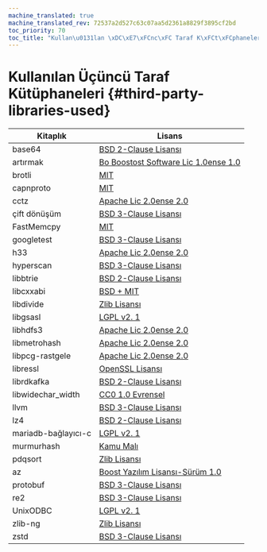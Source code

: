 ```yaml
---
machine_translated: true
machine_translated_rev: 72537a2d527c63c07aa5d2361a8829f3895cf2bd
toc_priority: 70
toc_title: "Kullan\u0131lan \xDC\xE7\xFCnc\xFC Taraf K\xFCt\xFCphaneleri"
---
```


# Kullanılan Üçüncü Taraf Kütüphaneleri {#third-party-libraries-used}

| Kitaplık            | Lisans                                                                                                                                                 |
|---------------------|--------------------------------------------------------------------------------------------------------------------------------------------------------|
| base64              | [BSD 2-Clause Lisansı](https://github.com/aklomp/base64/blob/a27c565d1b6c676beaf297fe503c4518185666f7/LICENSE)                                         |
| artırmak            | [Bo Boostost Software Lic 1.0ense 1.0](https://github.com/ClickHouse-Extras/boost-extra/blob/6883b40449f378019aec792f9983ce3afc7ff16e/LICENSE_1_0.txt) |
| brotli              | [MIT](https://github.com/google/brotli/blob/master/LICENSE)                                                                                            |
| capnproto           | [MIT](https://github.com/capnproto/capnproto/blob/master/LICENSE)                                                                                      |
| cctz                | [Apache Lic 2.0ense 2.0](https://github.com/google/cctz/blob/4f9776a310f4952454636363def82c2bf6641d5f/LICENSE.txt)                                     |
| çift dönüşüm        | [BSD 3-Clause Lisansı](https://github.com/google/double-conversion/blob/cf2f0f3d547dc73b4612028a155b80536902ba02/LICENSE)                              |
| FastMemcpy          | [MIT](https://github.com/ClickHouse/ClickHouse/blob/master/libs/libmemcpy/impl/LICENSE)                                                                |
| googletest          | [BSD 3-Clause Lisansı](https://github.com/google/googletest/blob/master/LICENSE)                                                                       |
| h33                 | [Apache Lic 2.0ense 2.0](https://github.com/uber/h3/blob/master/LICENSE)                                                                               |
| hyperscan           | [BSD 3-Clause Lisansı](https://github.com/intel/hyperscan/blob/master/LICENSE)                                                                         |
| libbtrie            | [BSD 2-Clause Lisansı](https://github.com/ClickHouse/ClickHouse/blob/master/contrib/libbtrie/LICENSE)                                                  |
| libcxxabi           | [BSD + MIT](https://github.com/ClickHouse/ClickHouse/blob/master/libs/libglibc-compatibility/libcxxabi/LICENSE.TXT)                                    |
| libdivide           | [Zlib Lisansı](https://github.com/ClickHouse/ClickHouse/blob/master/contrib/libdivide/LICENSE.txt)                                                     |
| libgsasl            | [LGPL v2. 1](https://github.com/ClickHouse-Extras/libgsasl/blob/3b8948a4042e34fb00b4fb987535dc9e02e39040/LICENSE)                                      |
| libhdfs3            | [Apache Lic 2.0ense 2.0](https://github.com/ClickHouse-Extras/libhdfs3/blob/bd6505cbb0c130b0db695305b9a38546fa880e5a/LICENSE.txt)                      |
| libmetrohash        | [Apache Lic 2.0ense 2.0](https://github.com/ClickHouse/ClickHouse/blob/master/contrib/libmetrohash/LICENSE)                                            |
| libpcg-rastgele     | [Apache Lic 2.0ense 2.0](https://github.com/ClickHouse/ClickHouse/blob/master/contrib/libpcg-random/LICENSE-APACHE.txt)                                |
| libressl            | [OpenSSL Lisansı](https://github.com/ClickHouse-Extras/ssl/blob/master/COPYING)                                                                        |
| librdkafka          | [BSD 2-Clause Lisansı](https://github.com/edenhill/librdkafka/blob/363dcad5a23dc29381cc626620e68ae418b3af19/LICENSE)                                   |
| libwidechar_width  | [CC0 1.0 Evrensel](https://github.com/ClickHouse/ClickHouse/blob/master/libs/libwidechar_width/LICENSE)                                                |
| llvm                | [BSD 3-Clause Lisansı](https://github.com/ClickHouse-Extras/llvm/blob/163def217817c90fb982a6daf384744d8472b92b/llvm/LICENSE.TXT)                       |
| lz4                 | [BSD 2-Clause Lisansı](https://github.com/lz4/lz4/blob/c10863b98e1503af90616ae99725ecd120265dfb/LICENSE)                                               |
| mariadb-bağlayıcı-c | [LGPL v2. 1](https://github.com/ClickHouse-Extras/mariadb-connector-c/blob/3.1/COPYING.LIB)                                                            |
| murmurhash          | [Kamu Malı](https://github.com/ClickHouse/ClickHouse/blob/master/contrib/murmurhash/LICENSE)                                                           |
| pdqsort             | [Zlib Lisansı](https://github.com/ClickHouse/ClickHouse/blob/master/contrib/pdqsort/license.txt)                                                       |
| az                  | [Boost Yazılım Lisansı-Sürüm 1.0](https://github.com/ClickHouse-Extras/poco/blob/fe5505e56c27b6ecb0dcbc40c49dc2caf4e9637f/LICENSE)                     |
| protobuf            | [BSD 3-Clause Lisansı](https://github.com/ClickHouse-Extras/protobuf/blob/12735370922a35f03999afff478e1c6d7aa917a4/LICENSE)                            |
| re2                 | [BSD 3-Clause Lisansı](https://github.com/google/re2/blob/7cf8b88e8f70f97fd4926b56aa87e7f53b2717e0/LICENSE)                                            |
| UnixODBC            | [LGPL v2. 1](https://github.com/ClickHouse-Extras/UnixODBC/tree/b0ad30f7f6289c12b76f04bfb9d466374bb32168)                                              |
| zlib-ng             | [Zlib Lisansı](https://github.com/ClickHouse-Extras/zlib-ng/blob/develop/LICENSE.md)                                                                   |
| zstd                | [BSD 3-Clause Lisansı](https://github.com/facebook/zstd/blob/dev/LICENSE)                                                                              |
